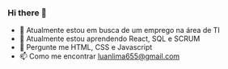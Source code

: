 ### Hi there 👋

- 🔭 Atualmente estou em busca de um emprego na área de TI
- 🌱 Atualmente estou aprendendo React, SQL e SCRUM
- 💬 Pergunte me  HTML, CSS e Javascript
- 📫 Como me encontrar luanlima655@gmail.com
